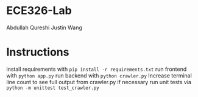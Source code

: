 # ECE326-Lab
Abdullah Qureshi
Justin Wang

# Instructions
install requirements with `pip install -r requirements.txt`
run frontend with `python app.py`
run backend with `python crawler.py`
Increase terminal line count to see full output from crawler.py if necessary
run unit tests via `python -m unittest test_crawler.py`